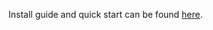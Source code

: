 Install guide and quick start can be found [here](https://docs.gosh.sh/working-with-gosh/git-remote-helper).